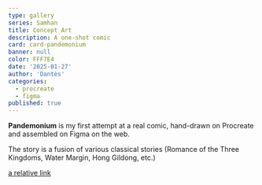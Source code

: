 ```yaml
---
type: gallery
series: Samhan
title: Concept Art
description: A one-shot comic
card: card-pandemonium
banner: null
color: FFF7E4
date: '2025-01-27'
author: 'Dantès'
categories:
  - procreate
  - figma
published: true
---
```


<script>
  export let data
  import Gallery from '$lib/components/gallery.svelte'

  let images = [
    { url: 'img-231', caption: 'Kim Chunchu' },
    { url: 'img-232', caption: "Yeon's Massacre" },
    { url: 'img-233', caption: 'The Kings' },
    { url: 'img-234', caption: 'Gyebek' },
    { url: 'img-235', caption: "Gyebek's Last Stand" },
    { url: 'img-236', caption: 'Gaozong' },
    { url: 'img-237', caption: "Abe no Hirafu" },
    { url: 'img-238', caption: "Yeon Gesomun" },
    { url: 'img-239', caption: "Heroes of Goguryeo" },
    { url: 'img-240', caption: 'The Kings (2)' },
    { url: 'img-241', caption: "Scenes" },
    { url: 'img-242', caption: "Scenes" },
    { url: 'img-243', caption: "Yushin, Chunchu, Founders" },
    { url: 'img-244', caption: "Silla-Baekje, Goguryeo-Tang" },
    { url: 'img-245', caption: 'Kim Munhee' },
    { url: 'img-246', caption: 'The Three Heroes' },
    { url: 'img-247', caption: 'Young Gyebek' },
    { url: 'img-249', caption: 'Sunduk and Bidam' },
    { url: 'img-251', caption: 'Everyone' },
    { url: 'img-252', caption: 'The Kim Family' },
    { url: 'img-253', caption: 'The Three Kingdoms' },
  ]

  let images2 = [
   { url: 'img-248', caption: 'The Five Commanders' },
   { url: 'img-250', caption: 'The Young Heroes' },
  ]

</script>


**Pandemonium** is my first attempt at a real comic, hand-drawn on Procreate and assembled on Figma on the web.

The story is a fusion of various classical stories (Romance of the Three Kingdoms, Water Margin, Hong Gildong, etc.)

[a relative link](platformr)


<Gallery images = {images} />
<Gallery images = {images2} col = 2 />

